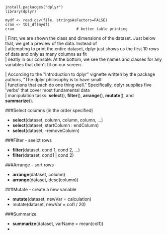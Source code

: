 ```{R}
install.packacges("dplyr")
library(dplyr)

mydf <- read.csv(file, stringsAsFactors=FALSE)
cran <- tbl_df(mydf)
cran                            # better table printing
```
| First, we are shown the class and dimensions of the dataset. Just below that, we get a preview of the data. Instead of  
| attempting to print the entire dataset, dplyr just shows us the first 10 rows of data and only as many columns as fit  
| neatly in our console. At the bottom, we see the names and classes for any variables that didn't fit on our screen.  

| According to the "Introduction to dplyr" vignette written by the package authors, "The dplyr philosophy is to have small  
| functions that each do one thing well." Specifically, dplyr supplies five 'verbs' that cover most fundamental data  
| manipulation tasks: **select**(), **filter**(), **arrange**(), **mutate**(), and **summarize**().  

###Select columns (in the order specified)  
- **select**(dataset, column, column, column, ...)
- **select**(dataset, startColumn : endColumn)
- **select**(dataset, -removeColumn)

###Filter - seelct rows  
- **filter**(dataset, cond 1, cond 2, ...)
- **filter**(dataset, cond1 | cond 2)

###Arrange - sort rows
- **arrange**(dataset, column)
- **arrange**(dataset, desc(column))

###Mutate - create a new variable
- **mutate**(dataset, newVar = calculation)
- mutate(dataset, newVar = col1 / 20)

###Summarize
- **summarize**(dataset, varName = mean(col1))
- 

